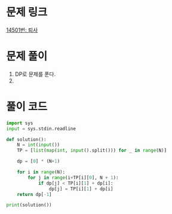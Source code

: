 # 문제 링크

[14501번: 퇴사](https://www.acmicpc.net/problem/14501)

# 문제 풀이

1. DP로 문제를 푼다.
2.

# 풀이 코드

```python
import sys
input = sys.stdin.readline

def solution():
    N = int(input())
    TP = [list(map(int, input().split())) for _ in range(N)]

    dp = [0] * (N+1)

    for i in range(N):
        for j in range(i+TP[i][0], N + 1):
            if dp[j] < TP[i][1] + dp[i]:
                dp[j] = TP[i][1] + dp[i]
    return dp[-1]

print(solution())
```
